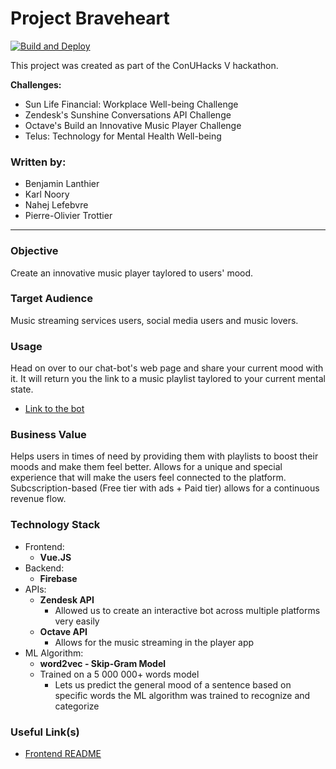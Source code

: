 # Project Braveheart

[![Build and Deploy](https://github.com/po-trottier/project-braveheart/workflows/Build%20and%20Deploy/badge.svg)](https://github.com/po-trottier/project-braveheart/actions)

This project was created as part of the ConUHacks V hackathon.

**Challenges:**

-  Sun Life Financial: Workplace Well-being Challenge 
-  Zendesk's Sunshine Conversations API Challenge
-  Octave's Build an Innovative Music Player Challenge
-  Telus: Technology for Mental Health Well-being

### Written by:

- Benjamin Lanthier
- Karl Noory 
- Nahej Lefebvre
- Pierre-Olivier Trottier

---

### Objective

Create an innovative music player taylored to users' mood.

### Target Audience 

Music streaming services users, social media users and music lovers.

### Usage

Head on over to our chat-bot's web page and share your current mood with it. It will return you the link to a music playlist taylored to your current mental state.

- [Link to the bot](https://m.me/105419994348348)

### Business Value

Helps users in times of need by providing them with playlists to boost their moods and make them feel better. Allows for a unique and special experience that will make the users feel connected to the platform. Subcscription-based (Free tier with ads + Paid tier) allows for a continuous revenue flow.

### Technology Stack

- Frontend:
    - **Vue.JS**
- Backend:
    - **Firebase**
- APIs:
    - **Zendesk API**
        - Allowed us to create an interactive bot across multiple platforms very easily
    - **Octave API**
        - Allows for the music streaming in the player app
- ML Algorithm:
    - **word2vec - Skip-Gram Model**
    - Trained on a 5 000 000+ words model
        - Lets us predict the general mood of a sentence based on specific words the ML algorithm was trained to recognize and categorize


### Useful Link(s)

- [Frontend README](https://github.com/po-trottier/project-braveheart/blob/master/frontend/README.md)
